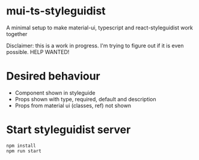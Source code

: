 # mui-ts-styleguidist
A minimal setup to make material-ui, typescript and react-styleguidist work together

Disclaimer: this is a work in progress. I'm trying to figure out if it is even possible. HELP WANTED!

# Desired behaviour
- Component shown in styleguide
- Props shown with type, required, default and description
- Props from material ui (classes, ref) not shown

# Start styleguidist server

    npm install
    npm run start
    
